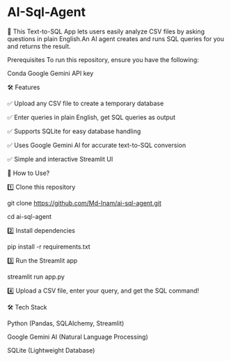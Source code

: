 # AI-Sql-Agent
🚀 This Text-to-SQL App lets users easily analyze CSV files by asking questions in plain English.An AI agent creates and runs SQL queries for you and returns the result.

Prerequisites
To run this repository, ensure you have the following:

Conda
Google Gemini API key

🛠 Features


✅ Upload any CSV file to create a temporary database


✅ Enter queries in plain English, get SQL queries as output


✅ Supports SQLite for easy database handling


✅ Uses Google Gemini AI for accurate text-to-SQL conversion


✅ Simple and interactive Streamlit UI



🚀 How to Use?


1️⃣ Clone this repository


git clone https://github.com/Md-Inam/ai-sql-agent.git


cd ai-sql-agent

2️⃣ Install dependencies


pip install -r requirements.txt

3️⃣ Run the Streamlit app


streamlit run app.py

4️⃣ Upload a CSV file, enter your query, and get the SQL command!


🛠 Tech Stack


Python (Pandas, SQLAlchemy, Streamlit)


Google Gemini AI (Natural Language Processing)


SQLite (Lightweight Database)


